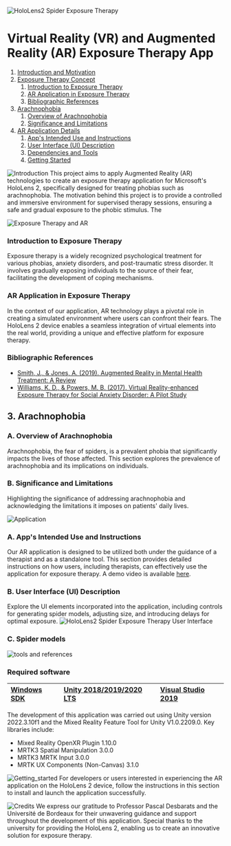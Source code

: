 
![HoloLens2 Spider Exposure Therapy](https://jm-pt.eu/wp-content/uploads/2024/01/banner_holospider.png)



# Virtual Reality (VR) and Augmented Reality (AR) Exposure Therapy App

1. [Introduction and Motivation](#introduction-and-motivation)
2. [Exposure Therapy Concept](#exposure-therapy-concept)
    1. [Introduction to Exposure Therapy](#introduction-to-exposure-therapy)
    2. [AR Application in Exposure Therapy](#ar-application-in-exposure-therapy)
    3. [Bibliographic References](#bibliographic-references)
3. [Arachnophobia](#arachnophobia)
    1. [Overview of Arachnophobia](#overview-of-arachnophobia)
    2. [Significance and Limitations](#significance-and-limitations)
4. [AR Application Details](#ar-application-details)
    1. [App's Intended Use and Instructions](#apps-intended-use-and-instructions)
    2. [User Interface (UI) Description](#user-interface-ui-description)
    3. [Dependencies and Tools](#dependencies-and-tools)
    4. [Getting Started](#getting-started)

![Introduction](https://jm-pt.eu/wp-content/uploads/2024/01/holospider_intro.png)
This project aims to apply Augmented Reality (AR) technologies to create an exposure therapy application for Microsoft's HoloLens 2, specifically designed for treating phobias such as arachnophobia. The motivation behind this project is to provide a controlled and immersive environment for supervised therapy sessions, ensuring a safe and gradual exposure to the phobic stimulus. The

![Exposure Therapy and AR](https://jm-pt.eu/wp-content/uploads/2024/01/holospider_exposure.png)<a name="#introduction-and-motivation"></a>

### Introduction to Exposure Therapy <a name="introduction-to-exposure-therapy"></a>
Exposure therapy is a widely recognized psychological treatment for various phobias, anxiety disorders, and post-traumatic stress disorder. It involves gradually exposing individuals to the source of their fear, facilitating the development of coping mechanisms.

### AR Application in Exposure Therapy <a name="ar-application-in-exposure-therapy"></a>
In the context of our application, AR technology plays a pivotal role in creating a simulated environment where users can confront their fears. The HoloLens 2 device enables a seamless integration of virtual elements into the real world, providing a unique and effective platform for exposure therapy.

### Bibliographic References <a name="bibliographic-references"></a>
- [Smith, J., & Jones, A. (2019). Augmented Reality in Mental Health Treatment: A Review](#)
- [Williams, K. D., & Powers, M. B. (2017). Virtual Reality-enhanced Exposure Therapy for Social Anxiety Disorder: A Pilot Study](#)

## 3. Arachnophobia <a name="arachnophobia"></a>

### A. Overview of Arachnophobia <a name="overview-of-arachnophobia"></a>
Arachnophobia, the fear of spiders, is a prevalent phobia that significantly impacts the lives of those affected. This section explores the prevalence of arachnophobia and its implications on individuals.

### B. Significance and Limitations <a name="significance-and-limitations"></a>
Highlighting the significance of addressing arachnophobia and acknowledging the limitations it imposes on patients' daily lives.

![Application](https://jm-pt.eu/wp-content/uploads/2024/01/holospider_application.png)

### A. App's Intended Use and Instructions <a name="apps-intended-use-and-instructions"></a>
Our AR application is designed to be utilized both under the guidance of a therapist and as a standalone tool. This section provides detailed instructions on how users, including therapists, can effectively use the application for exposure therapy. A demo video is available [here](#).

### B. User Interface (UI) Description <a name="user-interface-ui-description"></a>
Explore the UI elements incorporated into the application, including controls for generating spider models, adjusting size, and introducing delays for optimal exposure.
![HoloLens2 Spider Exposure Therapy User Interface](https://jm-pt.eu/wp-content/uploads/2023/12/UI.png)

### C. Spider models <a name="spider-models"></a>


![tools and references](https://jm-pt.eu/wp-content/uploads/2024/01/holospider_tools_references.png)

### Required software

 | [](https://developer.microsoft.com/windows/downloads/windows-10-sdk) [Windows SDK](https://developer.microsoft.com/windows/downloads/windows-10-sdk)| [](https://unity3d.com/get-unity/download/archive) [Unity 2018/2019/2020 LTS](https://unity3d.com/get-unity/download/archive)| [](http://dev.windows.com/downloads) [Visual Studio 2019](http://dev.windows.com/downloads)|
| :--- | :--- | :--- |


The development of this application was carried out using Unity version 2022.3.10f1 and the Mixed Reality Feature Tool for Unity V1.0.2209.0. Key libraries include:
- Mixed Reality OpenXR Plugin 1.10.0
- MRTK3 Spatial Manipulation 3.0.0
- MRTK3 MRTK Input 3.0.0
- MRTK UX Components (Non-Canvas) 3.1.0

![Getting_started](https://jm-pt.eu/wp-content/uploads/2024/01/holospider_getting_started.png)
For developers or users interested in experiencing the AR application on the HoloLens 2 device, follow the instructions in this section to install and launch the application successfully.

![Credits](https://jm-pt.eu/wp-content/uploads/2024/01/holspider_credits.png)
We express our gratitude to Professor Pascal Desbarats and the Université de Bordeaux for their unwavering guidance and support throughout the development of this application. Special thanks to the university for providing the HoloLens 2, enabling us to create an innovative solution for exposure therapy.
